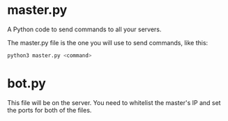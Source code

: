 
# master.py

A Python code to send commands to all your servers.

The master.py file is the one you will use to send commands, like this:

```bash
python3 master.py <command>
```

# bot.py


This file will be on the server. You need to whitelist the master's IP and set the ports for both of the files.
